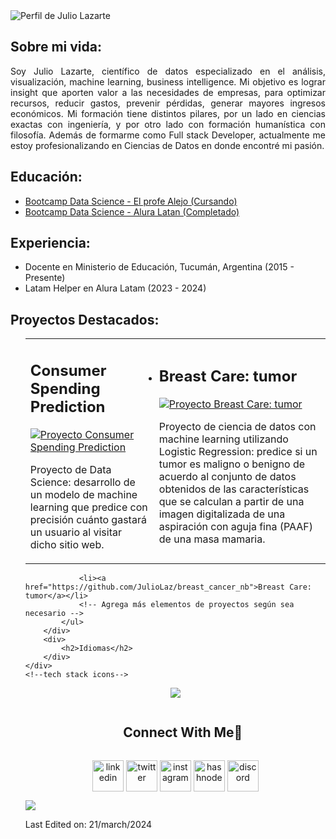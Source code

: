 <!DOCTYPE html>
<html lang="en">
<body>
    <div class="container">
        <div class="profile-img">
            <img src="https://i.imgur.com/jpjqaTw.png" alt="Perfil de Julio Lazarte">
        </div>
        <div>
            <h2>Sobre mi vida:</h2>
            <p align="justify">Soy Julio Lazarte, científico de datos especializado en el análisis, visualización, machine learning, business intelligence. Mi objetivo es lograr insight que aporten valor a las necesidades de empresas, para optimizar recursos, reducir gastos, prevenir pérdidas, generar mayores ingresos económicos. Mi formación tiene distintos pilares, por un lado en ciencias exactas con ingeniería, y por otro lado con formación humanística con filosofía. Además de formarme como Full stack Developer, actualmente me estoy profesionalizando en Ciencias de Datos en donde encontré mi pasión.</p>
        </div>
        <div>
            <h2>Educación:</h2>
            <ul>
                <li><a href="https://bootcampxperience.com/">Bootcamp Data Science - El profe Alejo (Cursando)</a></li>
                <li><a href="https://www.aluracursos.com/bootcamp-datos">Bootcamp Data Science - Alura Latan (Completado)</a></li>
                <!-- Agrega más elementos de educación según sea necesario -->
            </ul>
        </div>
        <div>
            <h2>Experiencia:</h2>
            <ul>
                <li>Docente en Ministerio de Educación, Tucumán, Argentina (2015 - Presente)</li>
                <li>Latam Helper en Alura Latam (2023 - 2024)</li>
                <!-- Agrega más elementos de experiencia laboral según sea necesario -->
            </ul>
        </div>
        <div>
            <h2>Proyectos Destacados:</h2>
            <ul>
<!--                 <li>
                    <h2>Consumer Spending Prediction</h2>
                    <a href="https://github.com/JulioLaz/Consumer_Spending_Prediction_final">
                    <img src="https://i.imgur.com/DrIPDzP.png" alt="proyect Consumer_Spending_Prediction">
                    </a>
                    <p>Proyecto de Data Science: desarrollo de un modelo de machine learning que predice con precisión cuánto gastará un usuario al visitar dicho sitio web.</p>
                </li>
                <li>
                    <h2>Breast Care: tumor</h2>
                    <a href="https://github.com/JulioLaz/breast_cancer_nb">
                    <img src="https://data.bloggif.com/distant/user/store/9/d/b/0/c642322bd0354e57887f08fcc4fe0bd9.gif" alt="proyect breast_cancer_nb">
                    <img src="https://i.imgur.com/RHmzqMu.gif" alt="proyect breast_cancer_nb">
                    </a> 
                    <p>Proyecto de ciencia de datos con machine learning utilizando Logistic Regression: predice si un tumor es maligno o benigno de acuerdo al conjunto de datos obtenidos de las características que se calculan a partir de una imagen digitalizada de una aspiración con aguja fina (PAAF) de una masa mamaria.</p>
                </li> -->

<table>
  <tr>
    <td>
      <li>
        <h2>Consumer Spending Prediction</h2>
        <a href="https://github.com/JulioLaz/Consumer_Spending_Prediction_final">
          <img src="https://i.imgur.com/DrIPDzP.png" alt="Proyecto Consumer Spending Prediction">
        </a>
        <p>Proyecto de Data Science: desarrollo de un modelo de machine learning que predice con precisión cuánto gastará un usuario al visitar dicho sitio web.</p>
      </li>
    </td>
    <td>
      <li>
        <h2>Breast Care: tumor</h2>
        <a href="https://github.com/JulioLaz/breast_cancer_nb">
<!--           <img src="https://data.bloggif.com/distant/user/store/9/d/b/0/c642322bd0354e57887f08fcc4fe0bd9.gif" alt="Proyecto Breast Care: tumor"> -->
          <img src="https://i.imgur.com/RHmzqMu.gif" alt="Proyecto Breast Care: tumor">
        </a> 
        <p>Proyecto de ciencia de datos con machine learning utilizando Logistic Regression: predice si un tumor es maligno o benigno de acuerdo al conjunto de datos obtenidos de las características que se calculan a partir de una imagen digitalizada de una aspiración con aguja fina (PAAF) de una masa mamaria.</p>
      </li>
    </td>
  </tr>
</table>
                
                <li><a href="https://github.com/JulioLaz/breast_cancer_nb">Breast Care: tumor</a></li>
                <!-- Agrega más elementos de proyectos según sea necesario -->
            </ul>
        </div>
        <div>
            <h2>Idiomas</h2>
        </div>
    </div>
    <!--tech stack icons-->
<p align="center">
  <a href="https://skillicons.dev">
    <img src="https://skillicons.dev/icons?i=git,aws,bootstrap,c,cpp,css,discord,docker,dynamodb,express,figma,firebase,github,html,idea,java,js,kotlin,linux,md,materialui,mongodb,mysql,nextjs,nodejs,postman,py,react,redux,tailwind,ts,vscode&perline=14" />
  </a>
</p>


<!-- Connect with me -->
<!--h2 without bottom border-->
<div id="user-content-toc">
  <ul align="center">
    <summary><h2 style="display: inline-block">Connect With Me🤝</h2></summary>
  </ul>
</div>

<!--icons and links-->
<p align="center">
<a href="https://www.linkedin.com/in/1010nishant/" target="blank"><img align="center" src="https://user-images.githubusercontent.com/88904952/234979284-68c11d7f-1acc-4f0c-ac78-044e1037d7b0.png" alt="linkedin" height="50" width="50" /></a>
<a href="https://twitter.com/1010nishant" target="blank"><img align="center" src="https://user-images.githubusercontent.com/88904952/234980676-61bfb021-ecc8-48f7-88e6-34c1b06c4a58.png" alt="twitter" height="50" width="50" /></a> 
<a href="https://www.instagram.com/nishant.jangir.1010/" target="blank"><img align="center" src="https://user-images.githubusercontent.com/88904952/234981169-2dd1e58f-4b7e-468c-8213-034ba62156c3.png" alt="instagram" height="50" width="50" /></a>
<a href="https://1010nishant.hashnode.dev/" target="blank"><img align="center" src="https://user-images.githubusercontent.com/88904952/234982196-562aea17-5532-4550-8c08-1c7cb994a541.png" alt="hashnode" height="50" width="50" /></a>
<a href="https://discord.gg/UjwKkJsXsf" target="blank"><img align="center" src="https://user-images.githubusercontent.com/88904952/234982627-019fd336-6248-453c-9b05-97c13fd1d207.png" alt="discord" height="50" width="50" /></a>
  
</p>


<!--horizontal divider(gradiant)-->
<img src="https://user-images.githubusercontent.com/73097560/115834477-dbab4500-a447-11eb-908a-139a6edaec5c.gif">


Last Edited on: 21/march/2024
</body>
